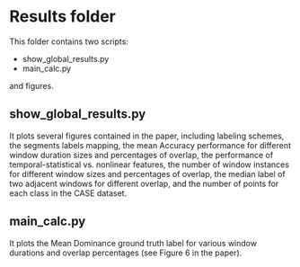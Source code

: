 # Results folder

This folder contains two scripts:

* show_global_results.py
* main_calc.py

and figures. 

## show_global_results.py

It plots several figures contained in the paper, including labeling schemes, the segments labels mapping, the mean Accuracy performance for different window duration sizes and percentages of overlap, the performance of temporal-statistical vs. nonlinear features, the number of window instances for different window sizes and percentages of overlap, the median label of two adjacent windows for different overlap, and the number of points for each class in the CASE dataset.

## main_calc.py

It plots the Mean Dominance ground truth label for various window durations and overlap percentages (see Figure 6 in the paper).


